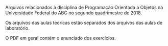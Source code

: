 Arquivos relacionados à disciplina de Programação Orientada a Objetos na 
Universidade Federal do ABC no segundo quadrimestre de 2018.

Os arquivos das aulas teoricas estão separados dos arquivos das aulas de 
laboratório.

O PDF em geral contém o enunciado dos exercícios.
